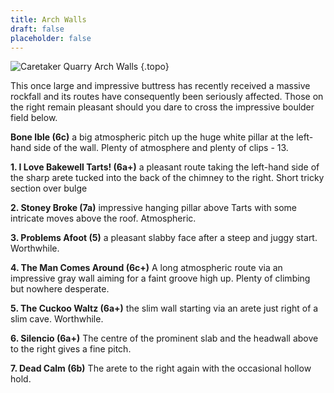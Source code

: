 ```yaml
---
title: Arch Walls 
draft: false
placeholder: false
---
```




![Caretaker Quarry Arch Walls](/img/peak/matlock/caretaker-silencio.jpg)
{.topo}

This once large and impressive buttress has recently received a massive rockfall and its routes have consequently been seriously affected. Those on the right remain pleasant should you dare to cross the impressive boulder field below.

**Bone Ible (6c)** a big atmospheric pitch up the huge white pillar at the left-hand side of the wall. Plenty of atmosphere and plenty of clips - 13.

**1. I Love Bakewell Tarts! (6a+)** a pleasant route taking the left-hand side of the sharp arete tucked into the back of the chimney to the right. Short tricky section over bulge

**2. Stoney Broke (7a)** impressive hanging pillar above Tarts with some intricate moves above the roof. Atmospheric.

**3. Problems Afoot (5)** a pleasant slabby face after a steep and juggy start. Worthwhile.

**4. The Man Comes Around (6c+)** A long atmospheric route via an impressive gray wall aiming for a faint groove high up. Plenty of climbing but nowhere desperate.

**5. The Cuckoo Waltz (6a+)** the slim wall starting via an arete just right of a slim cave. Worthwhile.

**6. Silencio (6a+)** The centre of the prominent slab and the headwall above to the right gives a fine pitch.

**7. Dead Calm (6b)** The arete to the right again with the occasional hollow hold.


